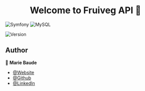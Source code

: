 <h1 align="center">Welcome to Fruiveg API 👋</h1>

![Symfony](https://img.shields.io/badge/symfony-%23000000.svg?style=for-the-badge&logo=symfony&logoColor=white) ![MySQL](https://img.shields.io/badge/mysql-%2300f.svg?style=for-the-badge&logo=mysql&logoColor=white)

<p>
  <img alt="Version" src="https://img.shields.io/badge/version-0.0.1-blue.svg?cacheSeconds=2592000" />
</p>




## Author
👤  **Marie Baude**
- [@Website](https://mariebaude.netlify.app/)
- [@Github](https://github.com/MarieBaude)
- [@LinkedIn](https://linkedin.com/in/baudemarie)

